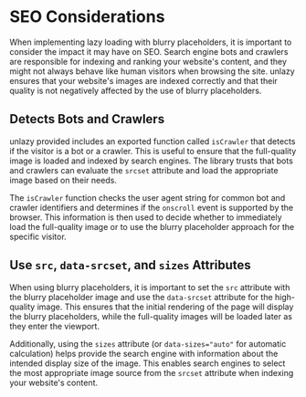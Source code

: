 # SEO Considerations

When implementing lazy loading with blurry placeholders, it is important to consider the impact it may have on SEO. Search engine bots and crawlers are responsible for indexing and ranking your website's content, and they might not always behave like human visitors when browsing the site. unlazy ensures that your website's images are indexed correctly and that their quality is not negatively affected by the use of blurry placeholders.

## Detects Bots and Crawlers

unlazy provided includes an exported function called `isCrawler` that detects if the visitor is a bot or a crawler. This is useful to ensure that the full-quality image is loaded and indexed by search engines. The library trusts that bots and crawlers can evaluate the `srcset` attribute and load the appropriate image based on their needs.

The `isCrawler` function checks the user agent string for common bot and crawler identifiers and determines if the `onscroll` event is supported by the browser. This information is then used to decide whether to immediately load the full-quality image or to use the blurry placeholder approach for the specific visitor.

## Use `src`, `data-srcset`, and `sizes` Attributes

When using blurry placeholders, it is important to set the `src` attribute with the blurry placeholder image and use the `data-srcset` attribute for the high-quality image. This ensures that the initial rendering of the page will display the blurry placeholders, while the full-quality images will be loaded later as they enter the viewport.

Additionally, using the `sizes` attribute (or `data-sizes="auto"` for automatic calculation) helps provide the search engine with information about the intended display size of the image. This enables search engines to select the most appropriate image source from the `srcset` attribute when indexing your website's content.
